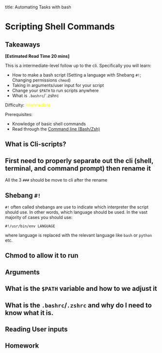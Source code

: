 
title: Automating Tasks with bash

# Scripting Shell Commands

## Takeaways

**[Estimated Read Time 20 mins]**

This is a intermediate-level follow up to the cli. Specifically you will learn:
- How to make a bash script (Setting a language with Shebang `#!`; Changing permissions `chmod`)
- Taking in arguments/user input for your script
- Change your `$PATH` to run scripts anywhere
- What is `.bashrc`/`.zshrc

Difficulty: <span style="color:yellow">Intermediate</span>

Prerequisites:
- Knowledge of basic shell commands 
- Read through the [Command line (Bash/Zsh)](cli.md)


## What is Cli-scripts?

## First need to properly separate out the cli (shell, terminal, and command prompt) then rename it
All the 3 `###` should be move to cli after the rename

## Shebang `#!`

`#!` often called shebangs are use to indicate which interpreter the script should use. In other words, which language should be used. In the vast majority of cases you should use:

```
#!/usr/bin/env LANGUAGE
```

where language is replaced with the relevant language like `bash` or `python` etc. 

## Chmod to allow it to run

## Arguments

## What is the `$PATH` variable and how to we adjust it

## What is the `.bashrc`/`.zshrc` and why do I need to know what it is.

## Reading User inputs

## Homework


